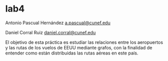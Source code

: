 # lab4
Antonio Pascual Hernández a.pascual@cunef.edu

Daniel Corral Ruiz daniel.corral@cunef.edu

El objetivo de esta práctica es estudiar las relaciones entre los aeropuertos y las rutas de los vuelos de EEUU mediante grafos, con la finalidad de entender como están distribuidas las rutas aéreas en este país.
